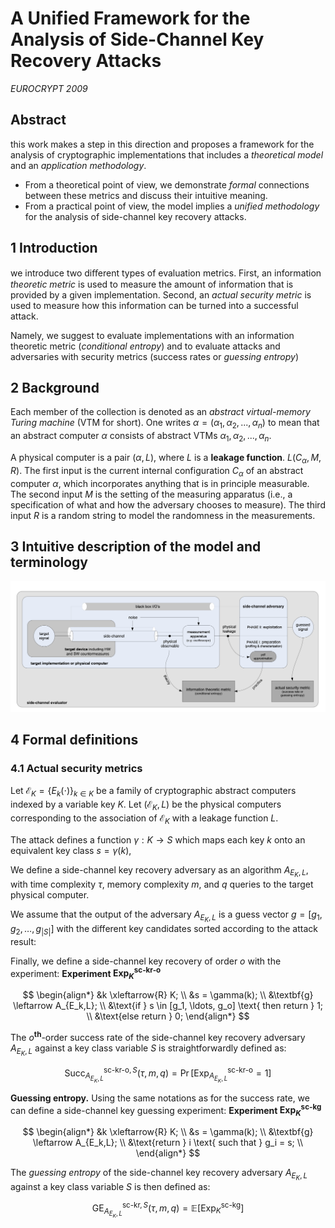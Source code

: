 # A Unified Framework for the Analysis of Side-Channel Key Recovery Attacks

_EUROCRYPT 2009_

## Abstract

this work makes a step in this direction and proposes a framework for the analysis of cryptographic implementations that includes a _theoretical model_ and an _application methodology_.

- From a theoretical point of view, we demonstrate _formal_ connections between these metrics and discuss their intuitive meaning.
- From a practical point of view, the model implies a _unified methodology_ for
  the analysis of side-channel key recovery attacks.

## 1 Introduction

we introduce two diﬀerent types of evaluation metrics. First, an information _theoretic metric_ is used to measure the amount of information that is provided by a given implementation. Second, an _actual security metric_ is used to measure how this information can be turned into a successful attack.

Namely, we suggest to evaluate implementations with an information theoretic metric (_conditional entropy_) and to evaluate attacks and adversaries with security metrics (success rates or _guessing entropy_)

## 2 Background

Each member of the collection is denoted as an _abstract virtual-memory Turing machine_ (VTM for short). One writes $\alpha = (\alpha_1, \alpha_2, ..., \alpha_n)$ to mean that an abstract computer $\alpha$ consists of abstract VTMs $\alpha_1, \alpha_2, ..., \alpha_n$.

A physical computer is a pair $(\alpha, L)$, where $L$ is a **leakage function**. $L(C_\alpha, M, R)$. The first input is the current internal configuration $C_\alpha$ of an abstract computer $\alpha$, which incorporates anything that is in principle measurable. The second input $M$ is the setting of the measuring apparatus (i.e., a specification of what and how the adversary chooses to measure). The third input $R$ is a random string to model the randomness in the measurements.

## 3 Intuitive description of the model and terminology

![sce](./fig/sce.png)

## 4 Formal definitions

### 4.1 Actual security metrics

Let $\mathcal{E}_K = \{E_k(\cdot)\}_{k \in K}$ be a family of cryptographic abstract computers indexed by a variable key $K$. Let $(\mathcal{E}_K, L)$ be the physical computers corresponding to the association of $\mathcal{E}_K$ with a leakage function $L$.

The attack defines a function $\gamma : K \to S$ which maps each key $k$ onto an equivalent key class $s = \gamma(k)$,

We define a side-channel key recovery adversary as an algorithm $A_{E_K,L}$, with time complexity $\tau$, memory complexity $m$, and $q$ queries to the target physical computer.

We assume that the output of the adversary $A_{E_K,L}$ is a guess vector $g = [g_1, g_2, \ldots, g_{|S|}]$ with the different key candidates sorted according to the attack result:

Finally, we define a side-channel key recovery of order $o$ with the experiment: **Experiment $\mathsf{Exp}^{\mathsf{sc\text{-}kr\text{-}o}}_K$**

$$
\begin{align*}
&k \xleftarrow{R} K; \\
&s = \gamma(k); \\
&\textbf{g} \leftarrow A_{E_k,L}; \\
&\text{if } s \in [g_1, \ldots, g_o] \text{ then return } 1; \\
&\text{else return } 0;
\end{align*}
$$

The $o^{\mathbf{th}}$-order success rate of the side-channel key recovery adversary $A_{E_K,L}$ against a key class variable $S$ is straightforwardly defined as:

$$
\mathsf{Succ}^{\mathsf{sc\text{-}kr\text{-}o},S}_{A_{E_K,L}}(\tau, m, q) = \Pr[\mathsf{Exp}^{\mathsf{sc\text{-}kr\text{-}o}}_{A_{E_K,L}} = 1]
$$

**Guessing entropy.** Using the same notations as for the success rate, we can define a side-channel key guessing experiment: **Experiment $\mathsf{Exp}^{\mathsf{sc\text{-}kg}}_K$**

$$
\begin{align*}
&k \xleftarrow{R} K; \\
&s = \gamma(k); \\
&\textbf{g} \leftarrow A_{E_k,L}; \\
&\text{return } i \text{ such that } g_i = s; \\
\end{align*}
$$

The _guessing entropy_ of the side-channel key recovery adversary $A_{E_K,L}$ against a key class variable $S$ is then defined as:

$$
\mathsf{GE}^{\mathsf{sc\text{-}kr},S}_{A_{E_K,L}}(\tau, m, q) = \mathbb{E}[\mathsf{Exp}^{\mathsf{sc\text{-}kg}}_K]
$$
